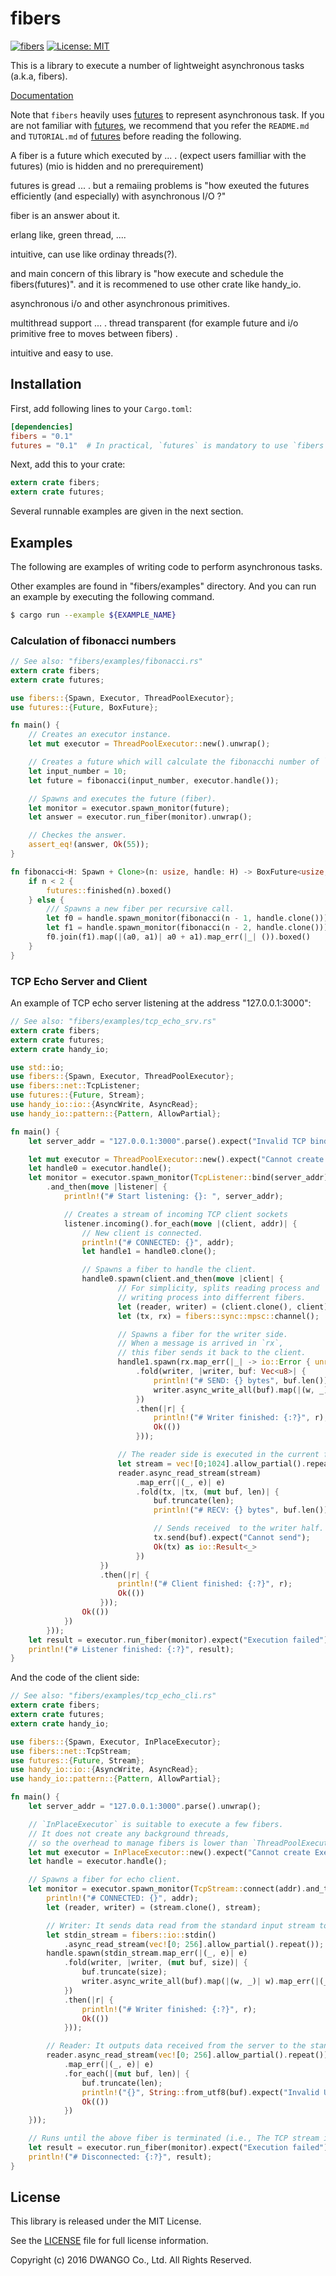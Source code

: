fibers
======

[![fibers](http://meritbadge.herokuapp.com/fibers)](https://crates.io/crates/fibers)
[![License: MIT](https://img.shields.io/badge/license-MIT-blue.svg)](LICENSE)

This is a library to execute a number of lightweight asynchronous tasks (a.k.a, fibers).

[Documentation](https://docs.rs/fibers/)

Note that `fibers` heavily uses [futures](https://github.com/alexcrichton/futures-rs) to
represent asynchronous task.
If you are not familiar with [futures](https://github.com/alexcrichton/futures-rs),
we recommend that you refer the `README.md` and `TUTORIAL.md` of [futures](https://github.com/alexcrichton/futures-rs)
before reading the following.


A fiber is a future which executed by ... .
(expect users familliar with the futures)
(mio is hidden and no prerequirement)

futures is gread ... . but a remaiing problems is
"how exeuted the futures efficiently (and especially) with asynchronous I/O ?"

fiber is an answer about it.

erlang like, green thread, ....

intuitive, can use like ordinay threads(?).

and main concern of this library is "how execute and schedule the fibers(futures)".
and it is recommened to use other crate like handy_io.

asynchronous i/o and other asynchronous primitives.

multithread support ... . thread transparent
(for example future and i/o primitive free to moves between fibers) .

intuitive and easy to use.


Installation
------------

First, add following lines to your `Cargo.toml`:

```toml
[dependencies]
fibers = "0.1"
futures = "0.1"  # In practical, `futures` is mandatory to use `fibers`.
```

Next, add this to your crate:

```rust
extern crate fibers;
extern crate futures;
```

Several runnable examples are given in the next section.


Examples
--------

The following are examples of writing code to perform asynchronous tasks.

Other examples are found in "fibers/examples" directory.
And you can run an example by executing the following command.

```bash
$ cargo run --example ${EXAMPLE_NAME}
```

### Calculation of fibonacci numbers

```rust
// See also: "fibers/examples/fibonacci.rs"
extern crate fibers;
extern crate futures;

use fibers::{Spawn, Executor, ThreadPoolExecutor};
use futures::{Future, BoxFuture};

fn main() {
    // Creates an executor instance.
    let mut executor = ThreadPoolExecutor::new().unwrap();

    // Creates a future which will calculate the fibonacchi number of `10`.
    let input_number = 10;
    let future = fibonacci(input_number, executor.handle());

    // Spawns and executes the future (fiber).
    let monitor = executor.spawn_monitor(future);
    let answer = executor.run_fiber(monitor).unwrap();

    // Checkes the answer.
    assert_eq!(answer, Ok(55));
}

fn fibonacci<H: Spawn + Clone>(n: usize, handle: H) -> BoxFuture<usize, ()> {
    if n < 2 {
        futures::finished(n).boxed()
    } else {
        /// Spawns a new fiber per recursive call.
        let f0 = handle.spawn_monitor(fibonacci(n - 1, handle.clone()));
        let f1 = handle.spawn_monitor(fibonacci(n - 2, handle.clone()));
        f0.join(f1).map(|(a0, a1)| a0 + a1).map_err(|_| ()).boxed()
    }
}
```

### TCP Echo Server and Client

An example of TCP echo server listening at the address "127.0.0.1:3000":

```rust
// See also: "fibers/examples/tcp_echo_srv.rs"
extern crate fibers;
extern crate futures;
extern crate handy_io;

use std::io;
use fibers::{Spawn, Executor, ThreadPoolExecutor};
use fibers::net::TcpListener;
use futures::{Future, Stream};
use handy_io::io::{AsyncWrite, AsyncRead};
use handy_io::pattern::{Pattern, AllowPartial};

fn main() {
    let server_addr = "127.0.0.1:3000".parse().expect("Invalid TCP bind address");

    let mut executor = ThreadPoolExecutor::new().expect("Cannot create Executor");
    let handle0 = executor.handle();
    let monitor = executor.spawn_monitor(TcpListener::bind(server_addr)
        .and_then(move |listener| {
            println!("# Start listening: {}: ", server_addr);

            // Creates a stream of incoming TCP client sockets
            listener.incoming().for_each(move |(client, addr)| {
                // New client is connected.
                println!("# CONNECTED: {}", addr);
                let handle1 = handle0.clone();

                // Spawns a fiber to handle the client.
                handle0.spawn(client.and_then(move |client| {
                        // For simplicity, splits reading process and
                        // writing process into differrent fibers.
                        let (reader, writer) = (client.clone(), client);
                        let (tx, rx) = fibers::sync::mpsc::channel();

                        // Spawns a fiber for the writer side.
                        // When a message is arrived in `rx`,
                        // this fiber sends it back to the client.
                        handle1.spawn(rx.map_err(|_| -> io::Error { unreachable!() })
                            .fold(writer, |writer, buf: Vec<u8>| {
                                println!("# SEND: {} bytes", buf.len());
                                writer.async_write_all(buf).map(|(w, _)| w).map_err(|(_, _, e)| e)
                            })
                            .then(|r| {
                                println!("# Writer finished: {:?}", r);
                                Ok(())
                            }));

                        // The reader side is executed in the current fiber.
                        let stream = vec![0;1024].allow_partial().repeat();
                        reader.async_read_stream(stream)
                            .map_err(|(_, e)| e)
                            .fold(tx, |tx, (mut buf, len)| {
                                buf.truncate(len);
                                println!("# RECV: {} bytes", buf.len());

                                // Sends received  to the writer half.
                                tx.send(buf).expect("Cannot send");
                                Ok(tx) as io::Result<_>
                            })
                    })
                    .then(|r| {
                        println!("# Client finished: {:?}", r);
                        Ok(())
                    }));
                Ok(())
            })
        }));
    let result = executor.run_fiber(monitor).expect("Execution failed");
    println!("# Listener finished: {:?}", result);
}
```

And the code of the client side:

```rust
// See also: "fibers/examples/tcp_echo_cli.rs"
extern crate fibers;
extern crate futures;
extern crate handy_io;

use fibers::{Spawn, Executor, InPlaceExecutor};
use fibers::net::TcpStream;
use futures::{Future, Stream};
use handy_io::io::{AsyncWrite, AsyncRead};
use handy_io::pattern::{Pattern, AllowPartial};

fn main() {
    let server_addr = "127.0.0.1:3000".parse().unwrap();

    // `InPlaceExecutor` is suitable to execute a few fibers.
    // It does not create any background threads,
    // so the overhead to manage fibers is lower than `ThreadPoolExecutor`.
    let mut executor = InPlaceExecutor::new().expect("Cannot create Executor");
    let handle = executor.handle();

    // Spawns a fiber for echo client.
    let monitor = executor.spawn_monitor(TcpStream::connect(addr).and_then(move |stream| {
        println!("# CONNECTED: {}", addr);
        let (reader, writer) = (stream.clone(), stream);

        // Writer: It sends data read from the standard input stream to the connected server.
        let stdin_stream = fibers::io::stdin()
            .async_read_stream(vec![0; 256].allow_partial().repeat());
        handle.spawn(stdin_stream.map_err(|(_, e)| e)
            .fold(writer, |writer, (mut buf, size)| {
                buf.truncate(size);
                writer.async_write_all(buf).map(|(w, _)| w).map_err(|(_, _, e)| e)
            })
            .then(|r| {
                println!("# Writer finished: {:?}", r);
                Ok(())
            }));

        // Reader: It outputs data received from the server to the standard output stream.
        reader.async_read_stream(vec![0; 256].allow_partial().repeat())
            .map_err(|(_, e)| e)
            .for_each(|(mut buf, len)| {
                buf.truncate(len);
                println!("{}", String::from_utf8(buf).expect("Invalid UTF-8"));
                Ok(())
            })
    }));

    // Runs until the above fiber is terminated (i.e., The TCP stream is disconnected).
    let result = executor.run_fiber(monitor).expect("Execution failed");
    println!("# Disconnected: {:?}", result);
}
```

License
-------

This library is released under the MIT License.

See the [LICENSE](LICENSE) file for full license information.

Copyright (c) 2016 DWANGO Co., Ltd. All Rights Reserved.
